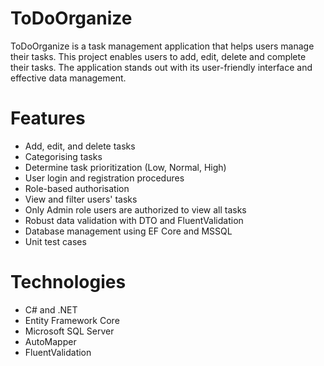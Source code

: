 # ToDoOrganize
ToDoOrganize is a task management application that helps users manage their tasks. This project enables users to add, edit, delete and complete their tasks. The application stands out with its user-friendly interface and effective data management.

# Features
- Add, edit, and delete tasks
- Categorising tasks
- Determine task prioritization (Low, Normal, High)
- User login and registration procedures
- Role-based authorisation
- View and filter users' tasks
- Only Admin role users are authorized to view all tasks
- Robust data validation with DTO and FluentValidation
- Database management using EF Core and MSSQL
- Unit test cases

# Technologies
- C# and .NET
- Entity Framework Core
- Microsoft SQL Server
- AutoMapper
- FluentValidation

